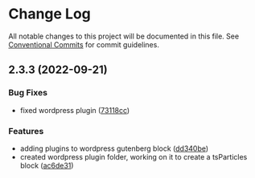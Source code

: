 # Change Log

All notable changes to this project will be documented in this file.
See [Conventional Commits](https://conventionalcommits.org) for commit guidelines.

## 2.3.3 (2022-09-21)


### Bug Fixes

* fixed wordpress plugin ([73118cc](https://github.com/matteobruni/tsparticles/commit/73118cc6563453300c99818eb6efd768b9e553d0))


### Features

* adding plugins to wordpress gutenberg block ([dd340be](https://github.com/matteobruni/tsparticles/commit/dd340be2a9f83dac1ce11c70ba97e8d1d75c6e27))
* created wordpress plugin folder, working on it to create a tsParticles block ([ac6de31](https://github.com/matteobruni/tsparticles/commit/ac6de3168c4761af258bc5ec45cafca45eb9b3f2))
